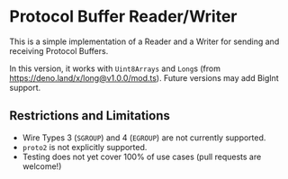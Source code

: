 # Protocol Buffer Reader/Writer

This is a simple implementation of a Reader and a Writer for sending and
receiving Protocol Buffers.

In this version, it works with `Uint8Arrays` and `Long`s (from
https://deno.land/x/long@v1.0.0/mod.ts). Future versions may add BigInt support.

## Restrictions and Limitations

- Wire Types 3 (`SGROUP`) and 4 (`EGROUP`) are not currently supported.
- `proto2` is not explicitly supported.
- Testing does not yet cover 100% of use cases (pull requests are welcome!)
